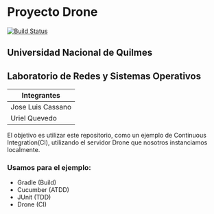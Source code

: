 # Proyecto Drone 

[![Build Status](http://532e43a9.ngrok.io/api/badges/cassa10/tpLaboDrone/status.svg)](http://532e43a9.ngrok.io/cassa10/tpLaboDrone)

## Universidad Nacional de Quilmes
## Laboratorio de Redes y Sistemas Operativos



Integrantes |
------------|
Jose Luis Cassano|
Uriel Quevedo|

El objetivo es utilizar este repositorio, como un ejemplo de Continuous Integration(CI), utilizando el servidor Drone que nosotros instanciamos localmente.

### Usamos para el ejemplo:
- Gradle (Build)
- Cucumber (ATDD)
- JUnit (TDD)
- Drone (CI)


